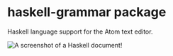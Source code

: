 # haskell-grammar package

Haskell language support for the Atom text editor.

![A screenshot of a Haskell document!](https://github.com/chriswins2much/atom-haskell-grammar/Screenshot.png)
